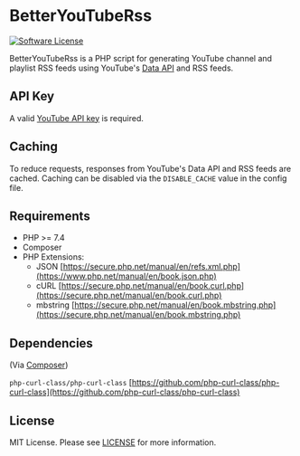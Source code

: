 # BetterYouTubeRss 
[![Software License](https://img.shields.io/badge/license-MIT-brightgreen.svg?style=flat-square)](LICENSE.md)

BetterYouTubeRss is a PHP script for generating YouTube channel and playlist RSS feeds using YouTube's [Data API](https://developers.google.com/youtube/v3/) and RSS feeds.

## API Key
A valid [YouTube API key](https://developers.google.com/youtube/registering_an_application) is required.

## Caching
To reduce requests, responses from YouTube's Data API and RSS feeds are cached. Caching can be disabled via the `DISABLE_CACHE` value in the config file.

## Requirements

* PHP >= 7.4
* Composer
* PHP Extensions:
	* JSON [https://secure.php.net/manual/en/refs.xml.php](https://www.php.net/manual/en/book.json.php)
	* cURL [https://secure.php.net/manual/en/book.curl.php](https://secure.php.net/manual/en/book.curl.php)
	* mbstring [https://secure.php.net/manual/en/book.mbstring.php](https://secure.php.net/manual/en/book.mbstring.php)

## Dependencies
(Via [Composer](https://getcomposer.org/))

`php-curl-class/php-curl-class` [https://github.com/php-curl-class/php-curl-class](https://github.com/php-curl-class/php-curl-class)

## License

MIT License. Please see [LICENSE](LICENSE) for more information.
